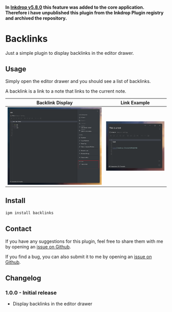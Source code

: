 #### In [Inkdrop v5.8.0](https://forum.inkdrop.app/t/inkdrop-desktop-v5-8-0/) this feature was added to the core application. Therefore i have unpublished this plugin from the Inkdrop Plugin registry and archived the repository.

# Backlinks

Just a simple plugin to display backlinks in the editor drawer.

## Usage

Simply open the editor drawer and you should see a list of backlinks.

A backlink is a link to a note that links to the current note.

| Backlink Display | Link Example |
| --- | --- |	
| ![backlink display](./img/backlink-display.png) | ![link example](./img/link.png) |



## Install

```bash
ipm install backlinks
```

## Contact

If you have any suggestions for this plugin, feel free to share them with me by opening an [issue on Github](https://github.com/keisir/inkdrop-backlinks/issues).

If you find a bug, you can also submit it to me by opening an [issue on Github](https://github.com/keisir/inkdrop-backlinks/issues).

## Changelog

### 1.0.0 - Initial release
- Display backlinks in the editor drawer
